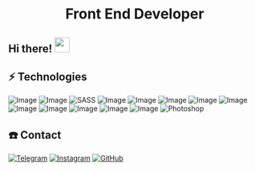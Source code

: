 <h1 align="center">Front End Developer</h1>

## Hi there! <img src="https://raw.githubusercontent.com/aemmadi/aemmadi/master/wave.gif" width="30px">


## ⚡ Technologies
![Image](https://img.shields.io/badge/-HTML5-E34F26?style=for-the-badge&logo=html5&logoColor=white)
![Image](https://img.shields.io/badge/-CSS3-1572B6?style=for-the-badge&logo=css3)
![SASS](https://img.shields.io/badge/-SASS-333?style=for-the-badge&logo=SASS)
![Image](https://img.shields.io/badge/-Bootstrap-563D7C?style=for-the-badge&logo=bootstrap)
![Image](https://img.shields.io/badge/JavaScript-323330?style=for-the-badge&logo=javascript&logoColor=F7DF1E)
![Image](https://img.shields.io/badge/Vue.js-35495E?style=for-the-badge&logo=vuedotjs&logoColor=4FC08D)
![Image](https://img.shields.io/badge/Vuetify-1867C0?style=for-the-badge&logo=vuetify&logoColor=white)
![Image](https://img.shields.io/badge/jQuery-0769AD?style=for-the-badge&logo=jquery&logoColor=white)
![Image](https://img.shields.io/badge/Git-F05032?style=for-the-badge&logo=git&logoColor=white)
![Image](https://img.shields.io/badge/Yarn-2C8EBB?style=for-the-badge&logo=yarn&logoColor=white)
![Image](https://img.shields.io/badge/Figma-F24E1E?style=for-the-badge&logo=figma&logoColor=white)
![Image](https://img.shields.io/badge/Gmail-D14836?style=for-the-badge&logo=gmail&logoColor=white)
![Image](https://img.shields.io/badge/Netlify-00C7B7?style=for-the-badge&logo=netlify&logoColor=white)
![Photoshop](https://img.shields.io/badge/-Photoshop-333?style=for-the-badge&logo=Photoshop)


## ☎️ Contact
[![Telegram](https://img.shields.io/badge/-Telegram-333?style=for-the-badge&logo=telegram&logoColor=27A0D9)](https://t.me/xkagenou)
[![Instagram](https://img.shields.io/badge/-Instagram-333?style=for-the-badge&logo=instagram&logoColor=B4068E)](https://www.instagram.com/shohruz.luv/)
[![GitHub](https://img.shields.io/badge/-GitHub-333?style=for-the-badge&logo=GitHub&logoColor=fff)](https://github.com/Shomurodovx)
